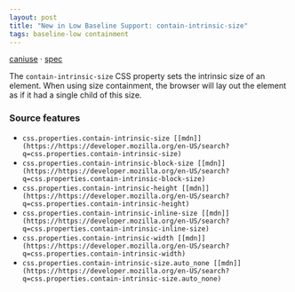 ```yaml
---
layout: post
title: "New in Low Baseline Support: contain-intrinsic-size"
tags: baseline-low containment
---
```


[caniuse](https://caniuse.com/?search=contain-intrinsic-size) · [spec](https://drafts.csswg.org/css-sizing-4/#intrinsic-size-override)

The `contain-intrinsic-size` CSS property sets the intrinsic size of an element. When using size containment, the browser will lay out the element as if it had a single child of this size.

### Source features

- ``css.properties.contain-intrinsic-size [[mdn]](https://https://developer.mozilla.org/en-US/search?q=css.properties.contain-intrinsic-size)``
- ``css.properties.contain-intrinsic-block-size [[mdn]](https://https://developer.mozilla.org/en-US/search?q=css.properties.contain-intrinsic-block-size)``
- ``css.properties.contain-intrinsic-height [[mdn]](https://https://developer.mozilla.org/en-US/search?q=css.properties.contain-intrinsic-height)``
- ``css.properties.contain-intrinsic-inline-size [[mdn]](https://https://developer.mozilla.org/en-US/search?q=css.properties.contain-intrinsic-inline-size)``
- ``css.properties.contain-intrinsic-width [[mdn]](https://https://developer.mozilla.org/en-US/search?q=css.properties.contain-intrinsic-width)``
- ``css.properties.contain-intrinsic-size.auto_none [[mdn]](https://https://developer.mozilla.org/en-US/search?q=css.properties.contain-intrinsic-size.auto_none)``

